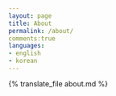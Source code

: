 ```yaml
---
layout: page
title: About
permalink: /about/
comments:true
languages:
- english
- korean
---
```


{% translate_file about.md %}
